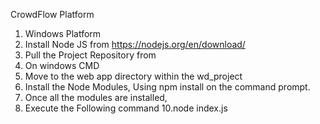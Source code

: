 CrowdFlow Platform

1. Windows Platform
2. Install Node JS from https://nodejs.org/en/download/
3. Pull the Project Repository from 
5. On windows CMD 
6. Move to the web app directory within the wd_project
7. Install the Node Modules, Using npm install on the command prompt. 
8. Once all the modules are installed, 
9. Execute the Following command 
10.node index.js
